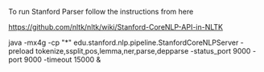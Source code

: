 To run Stanford Parser follow the instructions from here

https://github.com/nltk/nltk/wiki/Stanford-CoreNLP-API-in-NLTK

java -mx4g -cp "*" edu.stanford.nlp.pipeline.StanfordCoreNLPServer -preload tokenize,ssplit,pos,lemma,ner,parse,depparse -status_port 9000 -port 9000 -timeout 15000 &